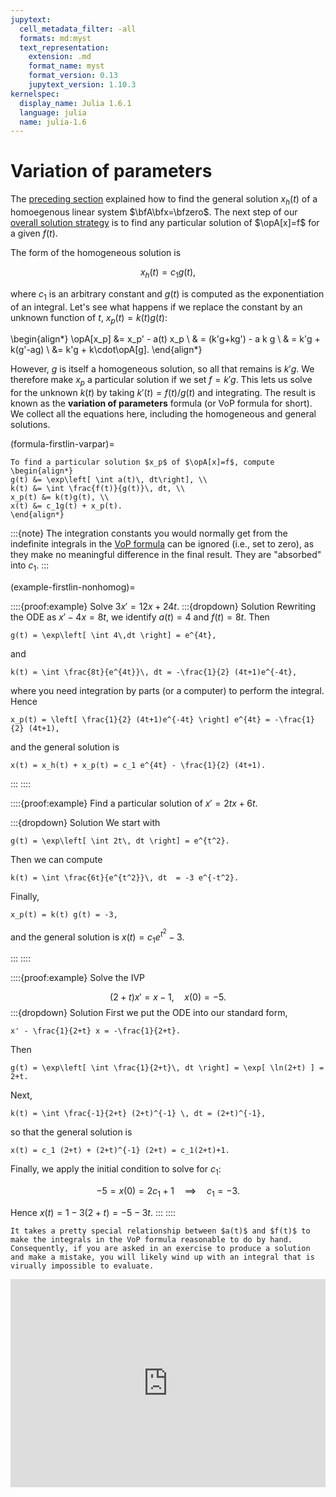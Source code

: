 ```yaml
---
jupytext:
  cell_metadata_filter: -all
  formats: md:myst
  text_representation:
    extension: .md
    format_name: myst
    format_version: 0.13
    jupytext_version: 1.10.3
kernelspec:
  display_name: Julia 1.6.1
  language: julia
  name: julia-1.6
---
```

# Variation of parameters

The [preceding section](homogeneous) explained how to find the general solution $x_h(t)$ of a homoegenous linear system $\bfA\bfx=\bfzero$. The next step of our [overall solution strategy](algorithm-firstlin-solve) is to find any particular solution of $\opA[x]=f$ for a given $f(t)$.

The form of the homogeneous solution is

$$
x_h(t) = c_1 g(t),
$$

where $c_1$ is an arbitrary constant and $g(t)$ is computed as the exponentiation of an integral. Let's see what happens if we replace the constant by an unknown function of $t$, $x_p(t)=k(t)g(t)$:

\begin{align*}
\opA[x_p] &= x_p' - a(t) x_p \\ 
& = (k'g+kg') - a k g \\ 
& = k'g + k(g'-ag) \\ 
&= k'g + k\cdot\opA[g].
\end{align*}

However, $g$ is itself a homogeneous solution, so all that remains is $k'g$. We therefore make $x_p$ a particular solution if we set $f=k'g$. This lets us solve for the unknown $k(t)$ by taking $k'(t)=f(t)/g(t)$ and integrating. The result is known as the **variation of parameters** formula (or VoP formula for short). We collect all the equations here, including the homogeneous and general solutions.

(formula-firstlin-varpar)=

````{proof:formula} Variation of parameters
To find a particular solution $x_p$ of $\opA[x]=f$, compute
\begin{align*}
g(t) &= \exp\left[ \int a(t)\, dt\right], \\ 
k(t) &= \int \frac{f(t)}{g(t)}\, dt, \\
x_p(t) &= k(t)g(t), \\
x(t) &= c_1g(t) + x_p(t).
\end{align*}
````

:::{note}
The integration constants you would normally get from the indefinite integrals in the [VoP formula](formula-firstlin-homogeneous) can be ignored (i.e., set to zero), as they make no meaningful difference in the final result. They are "absorbed" into $c_1$.
:::

(example-firstlin-nonhomog)=

::::{proof:example}
Solve $3x'=12x+24t$. 
:::{dropdown} Solution
Rewriting the ODE as $x'-4x=8t$, we identify $a(t)=4$ and $f(t)=8t$. Then

```{math}
g(t) = \exp\left[ \int 4\,dt \right] = e^{4t},
```

and

```{math}
k(t) = \int \frac{8t}{e^{4t}}\, dt = -\frac{1}{2} (4t+1)e^{-4t},
```

where you need integration by parts (or a computer) to perform the integral. Hence

```{math}
x_p(t) = \left[ \frac{1}{2} (4t+1)e^{-4t} \right] e^{4t} = -\frac{1}{2} (4t+1),
```

and the general solution is

```{math}
x(t) = x_h(t) + x_p(t) = c_1 e^{4t} - \frac{1}{2} (4t+1).
```

:::
::::

::::{proof:example}
Find a particular solution of $x'=2t x + 6t$. 

:::{dropdown} Solution
We start with

```{math}
g(t) = \exp\left[ \int 2t\, dt \right] = e^{t^2}.
```

Then we can compute

```{math}
k(t) = \int \frac{6t}{e^{t^2}}\, dt  = -3 e^{-t^2}.
```

Finally,

```{math}
x_p(t) = k(t) g(t) = -3,
```

and the general solution is $x(t)=c_1 e^{t^2}-3$.

:::
::::


::::{proof:example}
Solve the IVP

$$
(2+t) x'= x - 1, \quad x(0) = -5.
$$
:::{dropdown} Solution
First we put the ODE into our standard form,

```{math}
x' - \frac{1}{2+t} x = -\frac{1}{2+t}.
```

Then

```{math}
g(t) = \exp\left[ \int \frac{1}{2+t}\, dt \right] = \exp[ \ln(2+t) ] = 2+t.
```

Next,

```{math}
k(t) = \int \frac{-1}{2+t} (2+t)^{-1} \, dt = (2+t)^{-1},
```

so that the general solution is

```{math}
x(t) = c_1 (2+t) + (2+t)^{-1} (2+t) = c_1(2+t)+1.
```

Finally, we apply the initial condition to solve for $c_1$:

$$
-5 = x(0) = 2c_1+1 \quad \implies \quad c_1=-3.
$$

Hence $x(t) = 1-3(2+t) = -5-3t.$
:::
::::

```{attention}
It takes a pretty special relationship between $a(t)$ and $f(t)$ to make the integrals in the VoP formula reasonable to do by hand. Consequently, if you are asked in an exercise to produce a solution and make a mistake, you will likely wind up with an integral that is virually impossible to evaluate.
```

<div style="max-width:608px"><div style="position:relative;padding-bottom:66.118421052632%"><iframe id="kaltura_player" src="https://cdnapisec.kaltura.com/p/2358381/sp/235838100/embedIframeJs/uiconf_id/43030021/partner_id/2358381?iframeembed=true&playerId=kaltura_player&entry_id=1_nrwftuvy&flashvars[streamerType]=auto&amp;flashvars[localizationCode]=en&amp;flashvars[leadWithHTML5]=true&amp;flashvars[sideBarContainer.plugin]=true&amp;flashvars[sideBarContainer.position]=left&amp;flashvars[sideBarContainer.clickToClose]=true&amp;flashvars[chapters.plugin]=true&amp;flashvars[chapters.layout]=vertical&amp;flashvars[chapters.thumbnailRotator]=false&amp;flashvars[streamSelector.plugin]=true&amp;flashvars[EmbedPlayer.SpinnerTarget]=videoHolder&amp;flashvars[dualScreen.plugin]=true&amp;flashvars[Kaltura.addCrossoriginToIframe]=true&amp;&wid=1_of55vvzh" width="608" height="402" allowfullscreen webkitallowfullscreen mozAllowFullScreen allow="autoplay *; fullscreen *; encrypted-media *" sandbox="allow-forms allow-same-origin allow-scripts allow-top-navigation allow-pointer-lock allow-popups allow-modals allow-orientation-lock allow-popups-to-escape-sandbox allow-presentation allow-top-navigation-by-user-activation" frameborder="0" title="Kaltura Player" style="position:absolute;top:0;left:0;width:100%;height:100%"></iframe></div></div>